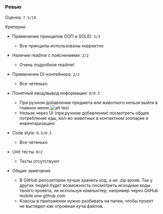 ### Ревью

Оценка: `7.5/10`

Критерии:
- Применение принципов ООП и SOLID: `3/3`
    - Все принципы использованы корректно
- Наличие readme с пояснениями: `2/2`
    - Очень подробное readme!
- Применение DI-контейнера: `2/2`
    - Все четенько
- Понятный ввод/вывод информации: `0/0.5`
    - При ручном добавлении предмета или животного нельзя выйти в главное меню
        ![alt text](./review/image.png)
    - Нельзя через UI (при ручном добавлении) посмотреть общее потребление еды, кол-во животных в контактном зоопарке и инвентаризацию
- Code style: `0.5/0.5`
    - Все четенько
- Unit тесты: `0/2`
    - Тесты отсутствуют


- Общие замечания
    - В GitHub репозитории лучше хранить код, а не .zip архив. Так у других людей будет возможность посмотреть исходные коды твоего проекта, не используя компьютер, например через GitHub mobile или github.com
    - Классы в приложении нужно разбивать на папки, чтобы проект не выглядел как огромная куча файлов.